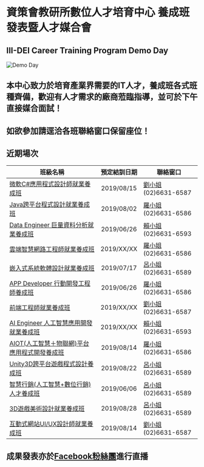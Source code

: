 # 資策會教研所數位人才培育中心 養成班發表暨人才媒合會
## III-DEI Career Training Program Demo Day
![Demo Day](http://mobiledev.tw/wp-content/uploads/2018/12/fullsizeoutput_3040-e1545986070250.jpeg "Demo Day")
## 本中心致力於培育產業界需要的IT人才，養成班各式班種齊備，歡迎有人才需求的廠商蒞臨指導，並可於下午直接媒合面試！
## 如欲參加請逕洽各班聯絡窗口保留座位！
## 近期場次
| 班級名稱                          | 預定結訓日期   | 聯絡窗口  |
| -------------------------------- |:-------------:| -----|
| [微軟C#應用程式設計師就業養成班](http://taipei.iiiedu.org.tw/training/msit.html)      | 2019/08/15 | [劉小姐](mailto:fenganne@iii.org.tw) (02)6631-6587 |
| [Java跨平台程式設計就業養成班](http://taipei.iiiedu.org.tw/training/eeit.html)      | 2019/08/02 | [羅小姐](mailto:showyann@iii.org.tw) (02)6631-6586 |
| [Data Engineer 巨量資料分析就業養成班](http://taipei.iiiedu.org.tw/training/bdse.html)      | 2019/06/26 | [賴小姐](mailto:wl9208@iii.org.tw) (02)6631-6593 |
| [雲端智慧網路工程師就業養成班](http://taipei.iiiedu.org.tw/training/sese.html)      | 2019/XX/XX | [羅小姐](mailto:showyann@iii.org.tw) (02)6631-6586 |
| [嵌入式系統軟體設計就業養成班](http://taipei.iiiedu.org.tw/training/meme.html)      | 2019/07/17 | [呂小姐](mailto:rubylu@iii.org.tw) (02)6631-6589 |
| [APP Developer 行動開發工程師養成班](http://taipei.iiiedu.org.tw/training/mapd.html)      | 2019/06/26 | [羅小姐](mailto:showyann@iii.org.tw) (02)6631-6586 |
| [前端工程師就業養成班](http://taipei.iiiedu.org.tw/training/mfee.html)      | 2019/XX/XX | [劉小姐](mailto:fenganne@iii.org.tw) (02)6631-6587 |
| [AI Engineer 人工智慧應用開發就業養成班](http://taipei.iiiedu.org.tw/training/aien.html)     | 2019/XX/XX | [賴小姐](mailto:wl9208@iii.org.tw) (02)6631-6593 |
| [AIOT(人工智慧＋物聯網)平台應用程式開發養成班](http://taipei.iiiedu.org.tw/training/aiot.html)      | 2019/08/14 | [羅小姐](mailto:showyann@iii.org.tw) (02)6631-6586 |
| [Unity3D跨平台遊戲程式設計養成班](http://taipei.iiiedu.org.tw/dci/unity3d.html)      | 2019/08/22 |  [呂小姐](mailto:rubylu@iii.org.tw) (02)6631-6589 |
| [智慧行銷(人工智慧+數位行銷)人才養成班](http://taipei.iiiedu.org.tw/dci/aidm.html)      | 2019/06/06 | [呂小姐](mailto:rubylu@iii.org.tw) (02)6631-6589 |
| [3D遊戲美術設計就業養成班](http://taipei.iiiedu.org.tw/dci/mtdc.html)      | 2019/08/28 | [呂小姐](mailto:rubylu@iii.org.tw) (02)6631-6589 |
| [互動式網站UI/UX設計師就業養成班](http://taipei.iiiedu.org.tw/dci/mmmh.html)      | 2019/08/14 | [劉小姐](mailto:fenganne@iii.org.tw) (02)6631-6587 |

## 成果發表亦於[Facebook粉絲團](https://www.facebook.com/IIIDEITaipei/)進行直播
